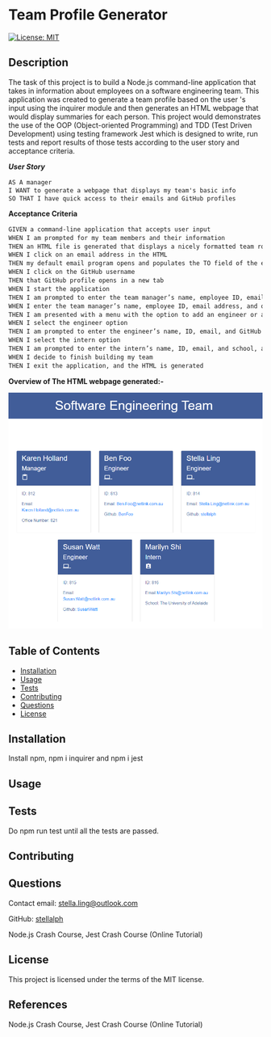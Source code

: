 # Team Profile Generator

[![License: MIT](https://img.shields.io/badge/License-MIT-yellow.svg)](https://opensource.org/licenses/MIT)

## Description

The task of this project is to build a Node.js command-line application that takes in information about employees on a software engineering team.  This application was created to generate a team profile based on the user 's input using the inquirer module and then generates an HTML webpage that would display summaries for each person.  This project would demonstrates the use of the OOP (Object-oriented Programming) and TDD (Test Driven Development) using testing framework Jest which is designed to write, run tests and report results of those tests according to the user story and acceptance criteria.


  <strong><em>User Story</em></strong>

```mdg
AS A manager
I WANT to generate a webpage that displays my team's basic info
SO THAT I have quick access to their emails and GitHub profiles
```

 <strong>Acceptance Criteria</strong>

```md
GIVEN a command-line application that accepts user input
WHEN I am prompted for my team members and their information
THEN an HTML file is generated that displays a nicely formatted team roster based on user input
WHEN I click on an email address in the HTML
THEN my default email program opens and populates the TO field of the email with the address
WHEN I click on the GitHub username
THEN that GitHub profile opens in a new tab
WHEN I start the application
THEN I am prompted to enter the team manager’s name, employee ID, email address, and office number
WHEN I enter the team manager’s name, employee ID, email address, and office number
THEN I am presented with a menu with the option to add an engineer or an intern or to finish building my team
WHEN I select the engineer option
THEN I am prompted to enter the engineer’s name, ID, email, and GitHub username, and I am taken back to the menu
WHEN I select the intern option
THEN I am prompted to enter the intern’s name, ID, email, and school, and I am taken back to the menu
WHEN I decide to finish building my team
THEN I exit the application, and the HTML is generated
```

 <strong>Overview of The HTML webpage generated:-</strong>

![alt text](assets/TeamPage.png)

## Table of Contents
* [Installation](#installation)
* [Usage](#usage)
* [Tests](#tests)
* [Contributing](#contributing)
* [Questions](#questions)
* [License](#license)

## Installation
Install npm, npm i inquirer and npm i jest  

## Usage

## Tests
Do npm run test until all the tests are passed.


## Contributing

## Questions

Contact email: stella.ling@outlook.com

GitHub: [stellalph](https://github.com/stellalph)


Node.js Crash Course, Jest Crash Course (Online Tutorial)

## License
  
This project is licensed under the terms of the MIT license.

## References

Node.js Crash Course, Jest Crash Course (Online Tutorial)